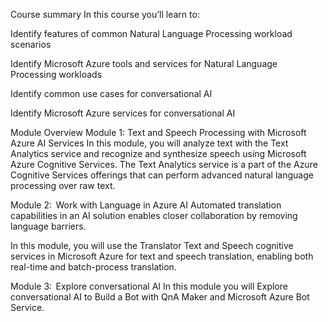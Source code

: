 




Course summary 
In this course you’ll learn to: 

Identify features of common Natural Language Processing workload scenarios 

Identify Microsoft Azure tools and services for Natural Language Processing workloads  

Identify common use cases for conversational AI  

Identify Microsoft Azure services for conversational AI  

Module Overview 
Module 1: Text and Speech Processing with Microsoft Azure AI Services 
In this module, you will analyze text with the Text Analytics service and recognize and synthesize speech using Microsoft Azure Cognitive Services. The Text Analytics service is a part of the Azure Cognitive Services offerings that can perform advanced natural language processing over raw text. 

Module 2:  Work with Language in Azure AI 
Automated translation capabilities in an AI solution enables closer collaboration by removing language barriers. 

In this module, you will use the Translator Text and Speech cognitive services in Microsoft Azure for text and speech translation, enabling both real-time and batch-process translation. 

Module 3:  Explore conversational AI 
In this module you will Explore conversational AI to Build a Bot with QnA Maker and Microsoft Azure Bot Service. 